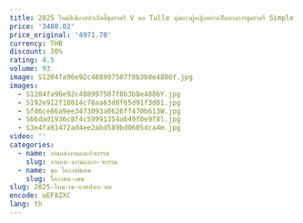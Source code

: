 ```yaml
---
title: 2025 ใหม่สีเขียวสปาเก็ตตี้ชุดราตรี V คอ Tulle นุ่มยาวผู้หญิงอย่างเป็นทางการชุดราตรี Simple Beach Party Robes De Soirée
price: '3480.02'
price_original: '4971.70'
currency: THB
discount: 30%
rating: 4.5
volume: 93
image: S1204fa96e92c488997507f8b3b8e4886Y.jpg
images:
  - S1204fa96e92c488997507f8b3b8e4886Y.jpg
  - S192e912f18014c78aa63d8f65d91f3d01.jpg
  - Sfd6ce86a9ee3473093a0626ff470b613W.jpg
  - S66dad1936c8f4c59991354a649f0e9f8l.jpg
  - S3e4fa91472ad4ee2abd589bd0605dca4m.jpg
video: ''
categories:
  - name: งานแต่งงานและกิจกรรม
    slug: งานแต-งงานและก-จกรรม
  - name: ชุด โอกาสพิเศษ
    slug: โอกาสพ-เศษ
slug: 2025-ใหม-เข-ยวสปาเก-ตต
encode: oEF8ZXC
lang: th
---
```

  